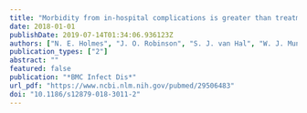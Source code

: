 ```yaml
---
title: "Morbidity from in-hospital complications is greater than treatment failure in patients with Staphylococcus aureus bacteraemia"
date: 2018-01-01
publishDate: 2019-07-14T01:34:06.936123Z
authors: ["N. E. Holmes", "J. O. Robinson", "S. J. van Hal", "W. J. Munckhof", "E. Athan", "T. M. Korman", "A. C. Cheng", "J. D. Turnidge", "P. D. R. Johnson", "B. P. Howden", "on behalf of the Australasian Society for Infectious Diseases Clinical Research Network Vanessa study group"]
publication_types: ["2"]
abstract: ""
featured: false
publication: "*BMC Infect Dis*"
url_pdf: "https://www.ncbi.nlm.nih.gov/pubmed/29506483"
doi: "10.1186/s12879-018-3011-2"
---
```


